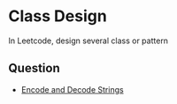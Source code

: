 # Class Design
In Leetcode, design several class or pattern
## Question
+ [Encode and Decode Strings](https://www.lintcode.com/problem/659/)